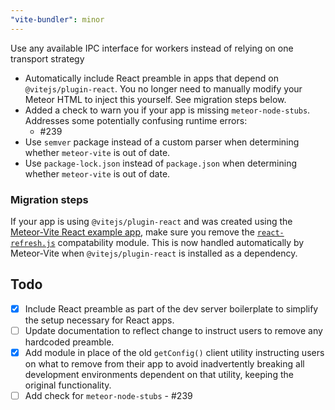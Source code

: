 ```yaml
---
"vite-bundler": minor
---
```


Use any available IPC interface for workers instead of relying on one transport strategy
- Automatically include React preamble in apps that depend on `@vitejs/plugin-react`. You no longer need to manually modify your Meteor HTML to inject this yourself. See migration steps below.
- Added a check to warn you if your app is missing `meteor-node-stubs`. Addresses some potentially confusing runtime errors:
  - #239
- Use `semver` package instead of a custom parser when determining whether `meteor-vite` is out of date.
- Use `package-lock.json` instead of `package.json` when determining whether `meteor-vite` is out of date.

### Migration steps
If your app is using `@vitejs/plugin-react` and was created using the 
[Meteor-Vite React example app](https://github.com/JorgenVatle/meteor-vite/tree/d3633cb015206cb61168fa135c33b89331afeb04/examples/react), 
make sure you remove the [`react-refresh.js`](https://github.com/JorgenVatle/meteor-vite/blob/d3633cb015206cb61168fa135c33b89331afeb04/examples/react/server/react-refresh.js) compatability module. 
This is now handled automatically by Meteor-Vite when `@vitejs/plugin-react` is installed as a dependency.

## Todo
- [x] Include React preamble as part of the dev server boilerplate to simplify the setup necessary for React apps.
- [ ] Update documentation to reflect change to instruct users to remove any hardcoded preamble.
- [x] Add module in place of the old `getConfig()` client utility instructing users on what to remove from their app to 
avoid inadvertently breaking all development environments dependent on that utility, keeping the original functionality.
- [ ] Add check for `meteor-node-stubs` - #239